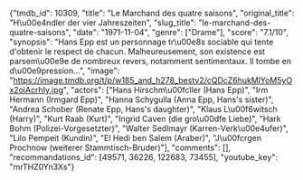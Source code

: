 {"tmdb_id": 10309, "title": "Le Marchand des quatre saisons", "original_title": "H\u00e4ndler der vier Jahreszeiten", "slug_title": "le-marchand-des-quatre-saisons", "date": "1971-11-04", "genre": ["Drame"], "score": "7.1/10", "synopsis": "Hans Epp est un personnage tr\u00e8s sociable qui tente d'obtenir le respect de chacun. Malheureusement, son existence est parsem\u00e9e de nombreux revers, notamment sentimentaux. Il tombe en d\u00e9pression...", "image": "https://image.tmdb.org/t/p/w185_and_h278_bestv2/cQDcZ6hukMlYoM5yOx2oiAcrhIy.jpg", "actors": ["Hans Hirschm\u00fcller (Hans Epp)", "Irm Hermann (Irmgard Epp)", "Hanna Schygulla (Anna Epp, Hans's sister)", "Andrea Schober (Renate Epp, Hans's daughter)", "Klaus L\u00f6witsch (Harry)", "Kurt Raab (Kurt)", "Ingrid Caven (die gro\u00dfe Liebe)", "Hark Bohm (Polizei-Vorgesetzter)", "Walter Sedlmayr (Karren-Verk\u00e4ufer)", "Lilo Pempeit (Kundin)", "El Hedi ben Salem (Araber)", "J\u00fcrgen Prochnow (weiterer Stammtisch-Bruder)"], "comments": [], "recommandations_id": [49571, 36226, 122683, 73455], "youtube_key": "mrTHZ0Yn3Xs"}